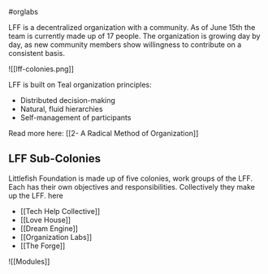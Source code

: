 #orglabs

LFF is a decentralized organization with a community. As of June 15th the team is currently made up of 17 people. The organization is growing day by day, as new community members show willingness to contribute on a consistent basis. 

![[lff-colonies.png]]

LFF is built on Teal organization principles:
-   Distributed decision-making     
-   Natural, fluid hierarchies 
-   Self-management of participants

Read more here: [[2- A Radical Method of Organization]]

## LFF Sub-Colonies  
Littlefish Foundation is made up of five colonies, work groups of the LFF. Each has their own objectives and responsibilities. Collectively they make up the LFF. here
- [[Tech Help Collective]]
- [[Love House]]
- [[Dream Engine]]
- [[Organization Labs]]
- [[The Forge]]


![[Modules]]


